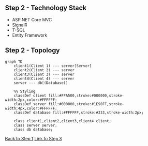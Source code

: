 ## Step 2 - Technology Stack

* ASP.NET Core MVC
* SignalR
* T-SQL
* Entity Framework

</details>

## Step 2 - Topology

```mermaid
graph TD
    client1(Client 1) --- server[Server]
    client2(Client 2) --- server
    client3(Client 3) --- server
    client4(Client 4) --- server
    server --- db[(Database)]

    %% Styling
    classDef client fill:#FFA500,stroke:#000000,stroke-width:2px,color:#FFFFFF;
    classDef server fill:#000000,stroke:#1E90FF,stroke-width:4px,color:#FFFFFF;
    classDef database fill:#FFFFFF,stroke:#333,stroke-width:2px;

    class client1,client2,client3,client4 client;
    class server server;
    class db database;

```

[Back to Step 1](README.md)
[Link to Step 3](Step3.md)
